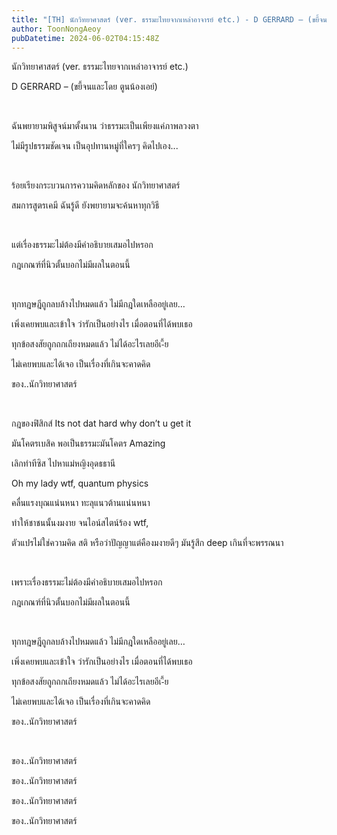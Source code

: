 ```yaml
---
title: "[TH] นักวิทยาศาสตร์ (ver. ธรรมะไทยจากเหล่าอาจารย์ etc.) - D GERRARD – (ขยี้จนและโดย ตูนน้องเอย์)"
author: ToonNongAeoy
pubDatetime: 2024-06-02T04:15:48Z
---
```

นักวิทยาศาสตร์ (ver. ธรรมะไทยจากเหล่าอาจารย์ etc.)

D GERRARD – (ขยี้จนและโดย ตูนน้องเอย์)

&nbsp;

ฉันพยายามพิสูจน์มาตั้งนาน ว่าธรรมะเป็นเพียงแค่ภาพลวงตา

ไม่มีรูปธรรมชัดเจน เป็นอุปทานหมู่ที่ใครๆ คิดไปเอง...

&nbsp;

ร้อยเรียงกระบวนการความคิดหลักของ นักวิทยาศาสตร์

สมการสูตรเคมี ฉันรู้ดี ยังพยายามจะค้นหาทุกวิธี

&nbsp;

แต่เรื่องธรรมะไม่ต้องมีคำอธิบายเสมอไปหรอก

กฎเกณฑ์ที่นิวตั้นบอกไม่มีผลในตอนนี้

&nbsp;

ทุกทฎษฎีถูกลบล้างไปหมดแล้ว ไม่มีกฎใดเหลืออยู่เลย…

เพิ่งเคยพบและเข้าใจ ว่ารักเป็นอย่างไร เมื่อตอนที่ได้พบเธอ

ทุกข้อสงสัยถูกถกเถียงหมดแล้ว ไม่ได้อะไรเลยอีเ-ี้ย

ไม่เคยพบและได้เจอ เป็นเรื่องที่เกินจะคาดคิด

ของ..นักวิทยาศาสตร์

&nbsp;

กฎของฟิสิกส์ Its not dat hard why don’t u get it

มันโคตรเบสิค พอเป็นธรรมะมันโคตร Amazing

เลิกทำทีซิส ไปหาแม่หญิงอุดธธานี

Oh my lady wtf, quantum physics

คลื่นแรงบุณแน่นหนา ทะลุแนวต้านแน่นหนา

ทำให้ชาชนนั้นงมงาย จนไอน์สไตน์ร้อง wtf,

ตัวแปรไม่ใช่ความคิด สติ หรือว่าปัญญาแต่คืองมงายดีๆ มันรู้สึก deep เกินที่จะพรรณนา

&nbsp;

เพราะเรื่องธรรมะไม่ต้องมีคำอธิบายเสมอไปหรอก

กฎเกณฑ์ที่นิวตั้นบอกไม่มีผลในตอนนี้

&nbsp;

ทุกทฎษฎีถูกลบล้างไปหมดแล้ว ไม่มีกฎใดเหลืออยู่เลย…

เพิ่งเคยพบและเข้าใจ ว่ารักเป็นอย่างไร เมื่อตอนที่ได้พบเธอ

ทุกข้อสงสัยถูกถกเถียงหมดแล้ว ไม่ได้อะไรเลยอีเ-ี้ย

ไม่เคยพบและได้เจอ เป็นเรื่องที่เกินจะคาดคิด

ของ..นักวิทยาศาสตร์

&nbsp;

ของ..นักวิทยาศาสตร์

ของ..นักวิทยาศาสตร์

ของ..นักวิทยาศาสตร์

ของ..นักวิทยาศาสตร์